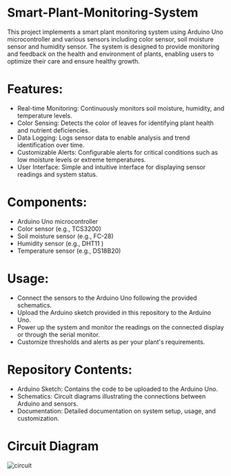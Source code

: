# Smart-Plant-Monitoring-System
This project implements a smart plant monitoring system using Arduino Uno microcontroller and various sensors including color sensor, soil moisture sensor and humidity sensor. The system is designed to provide monitoring and feedback on the health and environment of plants, enabling users to optimize their care and ensure healthy growth.

# Features:
* Real-time Monitoring: Continuously monitors soil moisture, humidity, and temperature levels.
* Color Sensing: Detects the color of leaves for identifying plant health and nutrient deficiencies.
* Data Logging: Logs sensor data to enable analysis and trend identification over time.
* Customizable Alerts: Configurable alerts for critical conditions such as low moisture levels or extreme temperatures.
* User Interface: Simple and intuitive interface for displaying sensor readings and system status.
  
 # Components:
* Arduino Uno microcontroller
* Color sensor (e.g., TCS3200)
* Soil moisture sensor (e.g., FC-28)
* Humidity sensor (e.g., DHT11 )
* Temperature sensor (e.g., DS18B20)
  
# Usage:
* Connect the sensors to the Arduino Uno following the provided schematics.
* Upload the Arduino sketch provided in this repository to the Arduino Uno.
* Power up the system and monitor the readings on the connected display or through the serial monitor.
* Customize thresholds and alerts as per your plant's requirements.
  
# Repository Contents:
* Arduino Sketch: Contains the code to be uploaded to the Arduino Uno.
* Schematics: Circuit diagrams illustrating the connections between Arduino and sensors.
* Documentation: Detailed documentation on system setup, usage, and customization.

 # Circuit Diagram
 ![circuit ](https://github.com/nirmitirane24/Smart-Plant-Monitoring-System/assets/139235284/8578ab3d-f15d-45b5-b973-cdae665c183a)
